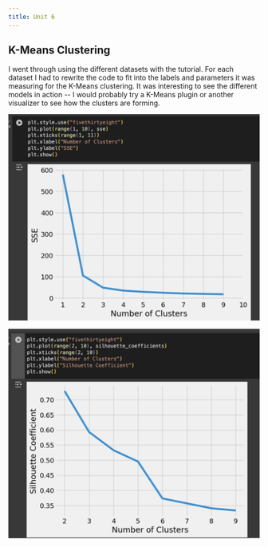 ```yaml
---
title: Unit 6
---
```

K-Means Clustering 
--
I went through using the different datasets with the tutorial. For each dataset I had to rewrite the code to fit into the labels and parameters it was measuring for the K-Means clustering. It was interesting to see the different models in action -- I would probably try a K-Means plugin or another visualizer to see how the clusters are forming. 

![graph](https://github.com/inthekhards/inthekhards.github.io/blob/main/docs/u6i.png?raw=true)

![graph2](https://github.com/inthekhards/inthekhards.github.io/blob/main/docs/u6ii.png?raw=true)
